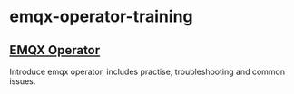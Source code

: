 # emqx-operator-training

## [EMQX Operator](https://jacky-xbb.github.io/emqx-operator-training/slides/emqx-operator)
Introduce emqx operator, includes practise, troubleshooting and common issues.




